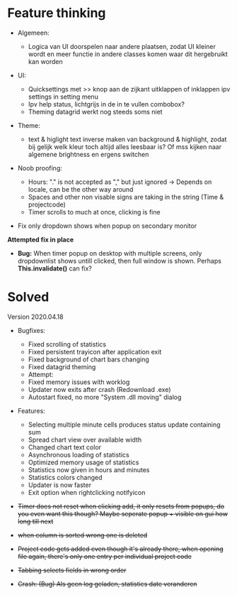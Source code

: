 # Feature thinking
- Algemeen:
  - Logica van UI doorspelen naar andere plaatsen, zodat UI kleiner wordt en meer functie in andere classes komen waar dit hergebruikt kan worden

- UI:
  - Quicksettings met >> knop aan de zijkant uitklappen of inklappen ipv settings in setting menu
  - Ipv help status, lichtgrijs in de in te vullen combobox?
  - Theming datagrid werkt nog steeds soms niet

- Theme:
  - text & higlight text inverse maken van background & highlight, zodat bij gelijk welk kleur toch altijd alles leesbaar is? Of mss kijken naar algemene brightness en ergens switchen
- Noob proofing:
  - Hours: "." is not accepted as "," but just ignored -> Depends on locale, can be the other way around
  - Spaces and other non visable signs are taking in the string (Time & projectcode)
  - Timer scrolls to much at once, clicking is fine

- Fix only dropdown shows when popup on secondary monitor

**Attempted fix in place**
- **Bug:**  When timer popup on desktop with multiple screens, only dropdownlist shows untill clicked, then full window is shown. Perhaps **This.invalidate()** can fix?
  
# Solved


Version 2020.04.18
- Bugfixes:
  - Fixed scrolling of statistics
  - Fixed persistent trayicon after application exit
  - Fixed background of chart bars changing
  - Fixed datagrid theming
  - Attempt: 
  - Fixed memory issues with worklog
  - Updater now exits after crash (Redownload .exe)
  - Autostart fixed, no more "System .dll moving" dialog

- Features:
  - Selecting multiple minute cells produces status update containing sum 
  - Spread chart view over available width 
  - Changed chart text color
  - Asynchronous loading of statistics
  - Optimized memory usage of statistics
  - Statistics now given in hours and minutes
  - Statistics colors changed
  - Updater is now faster
  - Exit option when rightclicking notifyicon

- ~~Timer does not reset when clicking add, it only resets from popups, do you even want this though? Maybe seperate popup + visible on gui how long till next~~
- ~~when column is sorted wrong one is deleted~~
- ~~Project code gets added even though it's already there, when opening file again, there's only one entry per individual project code~~
- ~~Tabbing selects fields in wrong order~~
- ~~Crash: (Bug) Als geen log geladen, statistics date veranderen~~
